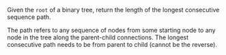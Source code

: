 Given the `root` of a binary tree, return the length of the longest consecutive sequence path.

The path refers to any sequence of nodes from some starting node to any node in the tree along the parent-child connections. The longest consecutive path needs to be from parent to child (cannot be the reverse).